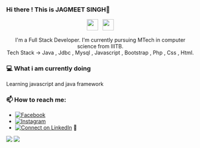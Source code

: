 ### Hi there ! This is JAGMEET SINGH👋 ###
<p align='center'>
 <a href="https://www.linkedin.com/in/jagmeet-singh-546b66108/"><img height="30" src="https://github.com/stephenajulu/WaylonWalker/blob/main/icon/linkedin.png?raw=true"></a>&nbsp;&nbsp;
<a href="https://www.instagram.com/jagmeet.class/"><img height="30" src="https://github.com/stephenajulu/WaylonWalker/blob/main/icon/instagram.jpg?raw=true"></a>

</p>


<p align="center">I'm a Full Stack Developer.
I'm currently pursuing MTech in computer science from IIITB.<br/>
Tech Stack -> Java , Jdbc , Mysql , Javascript , Bootstrap , Php , Css , Html.
</p>

### 💻 What i am currently doing
Learning javascript and java framework

### 📫 How to reach me:
- [![Facebook](https://img.shields.io/badge/--facebook?label=Facebook&logo=Facebook&style=social)](https://www.facebook.com/jagmeet.singh.902/) 
- [![Instagram](https://img.shields.io/badge/--instagram?label=Instageam&logo=Instagram&style=social)](https://www.instagram.com/jagmeet.class/) 
- [![Connect on LinkedIn](https://img.shields.io/badge/--linkedin?label=LinkedIn&logo=LinkedIn&style=social)](https://www.linkedin.com/in/jagmeet-singh-546b66108/") 💼

<p float="left">
<img  src="https://github-readme-stats.vercel.app/api?username=jagmeet.class&show_icons=true&count_private=true&theme=radical"/>
<img  src="https://github-readme-stats.vercel.app/api/top-langs/?username=jagmeet.class&layout=compact&hide=tsql&show_icons=true&theme=radical" />
</p>
<!--
**jsbhatia12367/jsbhatia12367** is a ✨ _special_ ✨ repository because its `README.md` (this file) appears on your GitHub profile.

Here are some ideas to get you started:

- 🔭 I’m currently working on ...
- 🌱 I’m currently learning ...
- 👯 I’m looking to collaborate on ...
- 🤔 I’m looking for help with ...
- 💬 Ask me about ...
- 📫 How to reach me: ...
- 😄 Pronouns: ...
- ⚡ Fun fact: ...
-->
